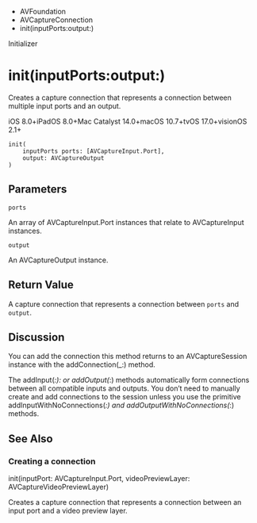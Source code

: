 

- AVFoundation
- AVCaptureConnection
-  init(inputPorts:output:) 

Initializer

# init(inputPorts:output:)

Creates a capture connection that represents a connection between multiple input ports and an output.

iOS 8.0+iPadOS 8.0+Mac Catalyst 14.0+macOS 10.7+tvOS 17.0+visionOS 2.1+

``` source
init(
    inputPorts ports: [AVCaptureInput.Port],
    output: AVCaptureOutput
)
```

## Parameters 

`ports`  

An array of AVCaptureInput.Port instances that relate to AVCaptureInput instances.

`output`  

An AVCaptureOutput instance.

## Return Value

A capture connection that represents a connection between `ports` and `output`.

## Discussion

You can add the connection this method returns to an AVCaptureSession instance with the addConnection(_:) method.

The addInput(_:): or addOutput(_:) methods automatically form connections between all compatible inputs and outputs. You don’t need to manually create and add connections to the session unless you use the primitive addInputWithNoConnections(_:) and addOutputWithNoConnections(_:) methods.

## See Also

### Creating a connection

init(inputPort: AVCaptureInput.Port, videoPreviewLayer: AVCaptureVideoPreviewLayer)

Creates a capture connection that represents a connection between an input port and a video preview layer.

